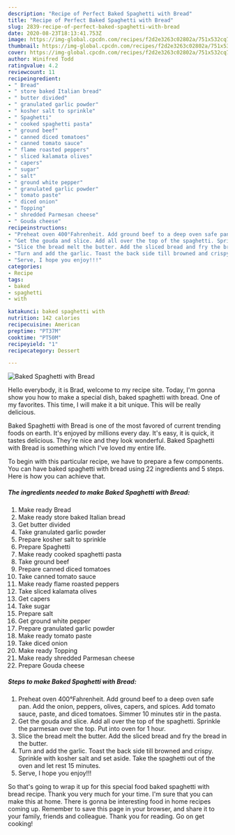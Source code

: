 ```yaml
---
description: "Recipe of Perfect Baked Spaghetti with Bread"
title: "Recipe of Perfect Baked Spaghetti with Bread"
slug: 2839-recipe-of-perfect-baked-spaghetti-with-bread
date: 2020-08-23T18:13:41.753Z
image: https://img-global.cpcdn.com/recipes/f2d2e3263c02802a/751x532cq70/baked-spaghetti-with-bread-recipe-main-photo.jpg
thumbnail: https://img-global.cpcdn.com/recipes/f2d2e3263c02802a/751x532cq70/baked-spaghetti-with-bread-recipe-main-photo.jpg
cover: https://img-global.cpcdn.com/recipes/f2d2e3263c02802a/751x532cq70/baked-spaghetti-with-bread-recipe-main-photo.jpg
author: Winifred Todd
ratingvalue: 4.2
reviewcount: 11
recipeingredient:
- " Bread"
- " store baked Italian bread"
- " butter divided"
- " granulated garlic powder"
- " kosher salt to sprinkle"
- " Spaghetti"
- " cooked spaghetti pasta"
- " ground beef"
- " canned diced tomatoes"
- " canned tomato sauce"
- " flame roasted peppers"
- " sliced kalamata olives"
- " capers"
- " sugar"
- " salt"
- " ground white pepper"
- " granulated garlic powder"
- " tomato paste"
- " diced onion"
- " Topping"
- " shredded Parmesan cheese"
- " Gouda cheese"
recipeinstructions:
- "Preheat oven 400°Fahrenheit. Add ground beef to a deep oven safe pan. Add the onion, peppers, olives, capers, and spices. Add tomato sauce, paste, and diced tomatoes. Simmer 10 minutes stir in the pasta."
- "Get the gouda and slice. Add all over the top of the spaghetti. Sprinkle the parmesan over the top. Put into oven for 1 hour."
- "Slice the bread melt the butter. Add the sliced bread and fry the bread in the butter."
- "Turn and add the garlic. Toast the back side till browned and crispy. Sprinkle with kosher salt and set aside. Take the spaghetti out of the oven and let rest 15 minutes."
- "Serve, I hope you enjoy!!!"
categories:
- Recipe
tags:
- baked
- spaghetti
- with

katakunci: baked spaghetti with 
nutrition: 142 calories
recipecuisine: American
preptime: "PT37M"
cooktime: "PT50M"
recipeyield: "1"
recipecategory: Dessert

---
```



![Baked Spaghetti with Bread](https://img-global.cpcdn.com/recipes/f2d2e3263c02802a/751x532cq70/baked-spaghetti-with-bread-recipe-main-photo.jpg)

Hello everybody, it is Brad, welcome to my recipe site. Today, I'm gonna show you how to make a special dish, baked spaghetti with bread. One of my favorites. This time, I will make it a bit unique. This will be really delicious.

Baked Spaghetti with Bread is one of the most favored of current trending foods on earth. It's enjoyed by millions every day. It's easy, it is quick, it tastes delicious. They're nice and they look wonderful. Baked Spaghetti with Bread is something which I've loved my entire life.




To begin with this particular recipe, we have to prepare a few components. You can have baked spaghetti with bread using 22 ingredients and 5 steps. Here is how you can achieve that.

<!--inarticleads1-->

##### The ingredients needed to make Baked Spaghetti with Bread:

1. Make ready  Bread
1. Make ready  store baked Italian bread
1. Get  butter divided
1. Take  granulated garlic powder
1. Prepare  kosher salt to sprinkle
1. Prepare  Spaghetti
1. Make ready  cooked spaghetti pasta
1. Take  ground beef
1. Prepare  canned diced tomatoes
1. Take  canned tomato sauce
1. Make ready  flame roasted peppers
1. Take  sliced kalamata olives
1. Get  capers
1. Take  sugar
1. Prepare  salt
1. Get  ground white pepper
1. Prepare  granulated garlic powder
1. Make ready  tomato paste
1. Take  diced onion
1. Make ready  Topping
1. Make ready  shredded Parmesan cheese
1. Prepare  Gouda cheese




<!--inarticleads2-->

##### Steps to make Baked Spaghetti with Bread:

1. Preheat oven 400°Fahrenheit. Add ground beef to a deep oven safe pan. Add the onion, peppers, olives, capers, and spices. Add tomato sauce, paste, and diced tomatoes. Simmer 10 minutes stir in the pasta.
1. Get the gouda and slice. Add all over the top of the spaghetti. Sprinkle the parmesan over the top. Put into oven for 1 hour.
1. Slice the bread melt the butter. Add the sliced bread and fry the bread in the butter.
1. Turn and add the garlic. Toast the back side till browned and crispy. Sprinkle with kosher salt and set aside. Take the spaghetti out of the oven and let rest 15 minutes.
1. Serve, I hope you enjoy!!!




So that's going to wrap it up for this special food baked spaghetti with bread recipe. Thank you very much for your time. I'm sure that you can make this at home. There is gonna be interesting food in home recipes coming up. Remember to save this page in your browser, and share it to your family, friends and colleague. Thank you for reading. Go on get cooking!
